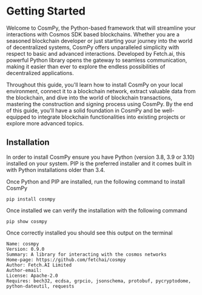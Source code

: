 # Getting Started 

Welcome to CosmPy, the Python-based framework that will streamline your interactions with Cosmos SDK based blockchains. Whether you are a seasoned blockchain developer or just starting your journey into the world of decentralized systems, CosmPy offers unparalleled simplicity with respect to basic and advanced interactions. Developed by Fetch.ai, this powerful Python library opens the gateway to seamless communication, making it easier than ever to explore the endless possibilities of decentralized applications.

Throughout this guide, you'll learn how to install CosmPy on your local environment, connect it to a blockchain network, extract valuable data from the blockchain, and dive into the world of blockchain transactions, mastering the construction and signing process using CosmPy. By the end of this guide, you'll have a solid foundation in CosmPy and be well-equipped to integrate blockchain functionalities into existing projects or explore more advanced topics.

## Installation 
 
In order to install CosmPy ensure you have Python (version 3.8, 3.9 or 3.10) installed on your system. PIP is the preferred installer and it comes built in with Python installations older than 3.4. 

Once Python and PIP are installed, run the following command to install CosmPy 
```
pip install cosmpy 
```
Once installed we can verify the installation with the following command
```
pip show cosmpy
```
Once correctly installed you should see this output on the terminal 

```
Name: cosmpy
Version: 0.9.0
Summary: A library for interacting with the cosmos networks
Home-page: https://github.com/fetchai/cosmpy
Author: Fetch.AI Limited
Author-email:
License: Apache-2.0
Requires: bech32, ecdsa, grpcio, jsonschema, protobuf, pycryptodome, python-dateutil, requests

```

